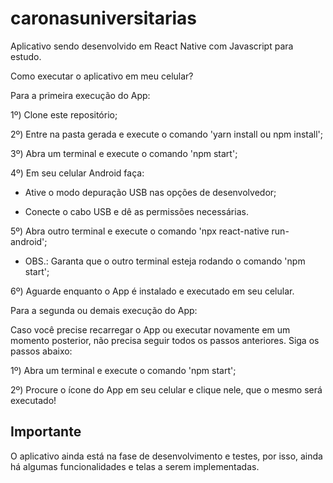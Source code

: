 # caronasuniversitarias

Aplicativo sendo desenvolvido em React Native com Javascript para estudo.

Como executar o aplicativo em meu celular?

Para a primeira execução do App:

1º) Clone este repositório;

2º) Entre na pasta gerada e execute o comando 'yarn install ou npm install';

3º) Abra um terminal e execute o comando 'npm start';

4º) Em seu celular Android faça:

  - Ative o modo depuração USB nas opções de desenvolvedor;
  
  - Conecte o cabo USB e dê as permissões necessárias.
  
5º) Abra outro terminal e execute o comando 'npx react-native run-android';

  - OBS.: Garanta que o outro terminal esteja rodando o comando 'npm start';
  
6º) Aguarde enquanto o App é instalado e executado em seu celular.

Para a segunda ou demais execução do App:

Caso você precise recarregar o App ou executar novamente em um momento posterior, não precisa seguir todos os passos anteriores. Siga os passos abaixo:

1º) Abra um terminal e execute o comando 'npm start';

2º) Procure o ícone do App em seu celular e clique nele, que o mesmo será executado!

## Importante

O aplicativo ainda está na fase de desenvolvimento e testes, por isso, ainda há algumas funcionalidades e telas a serem implementadas.
